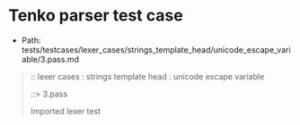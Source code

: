# Tenko parser test case

- Path: tests/testcases/lexer_cases/strings_template_head/unicode_escape_variable/3.pass.md

> :: lexer cases : strings template head : unicode escape variable
>
> ::> 3.pass
>
> Imported lexer test
>
> <template head> must take care that the hex may still have any number of leading zeroes

## PASS

## Input

`````js
`\u{0000000000000000000010ffff}${"<--"}`
`````

## Output

_Note: the whole output block is auto-generated. Manual changes will be overwritten!_

Below follow outputs in four parsing modes: sloppy mode, strict mode script goal, module goal, web compat mode (always sloppy).

Note that the output parts are auto-generated by the test runner to reflect actual result.

### Sloppy mode

Parsed with script goal and as if the code did not start with strict mode header.

`````
ast: {
  type: 'Program',
  loc:{start:{line:1,column:0},end:{line:1,column:40},source:''},
  body: [
    {
      type: 'ExpressionStatement',
      loc:{start:{line:1,column:0},end:{line:1,column:40},source:''},
      expression: {
        type: 'TemplateLiteral',
        loc:{start:{line:1,column:0},end:{line:1,column:40},source:''},
        expressions: [
          {
            type: 'Literal',
            loc:{start:{line:1,column:33},end:{line:1,column:38},source:''},
            value: '<--',
            raw: '"<--"'
          }
        ],
        quasis: [
          {
            type: 'TemplateElement',
            loc:{start:{line:1,column:1},end:{line:1,column:31},source:''},
            tail: false,
            value: { raw: '\\u{0000000000000000000010ffff}', cooked: '@{x10ffff}@' }
          },
          {
            type: 'TemplateElement',
            loc:{start:{line:1,column:39},end:{line:1,column:39},source:''},
            tail: true,
            value: { raw: '', cooked: '' }
          }
        ]
      }
    }
  ]
}

tokens (5x):
       TICK_HEAD STRING_DOUBLE TICK_TAIL ASI
`````

### Strict mode

Parsed with script goal but as if it was starting with `"use strict"` at the top.

_Output same as sloppy mode._

### Module goal

Parsed with the module goal.

_Output same as sloppy mode._

### Web compat mode

Parsed in sloppy script mode but with the web compat flag enabled.

_Output same as sloppy mode._

## AST Printer

Printer output different from input [sloppy][annexb:no]:

````js
`\u{0000000000000000000010ffff}${"<--"}`;
````

Produces same AST
